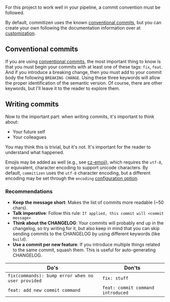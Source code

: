 For this project to work well in your pipeline, a commit convention must be followed.

By default, commitizen uses the known [conventional commits][conventional_commits], but
you can create your own following the documentation information over at
[customization][customization].

## Conventional commits

If you are using [conventional commits][conventional_commits], the most important
thing to know is that you must begin your commits with at least one of these tags:
`fix`, `feat`. And if you introduce a breaking change, then you must
add to your commit body the following `BREAKING CHANGE`.
Using these three keywords will allow the proper identification of the semantic version.
Of course, there are other keywords, but I'll leave it to the reader to explore them.

## Writing commits

Now to the important part: when writing commits, it's important to think about:

- Your future self
- Your colleagues

You may think this is trivial, but it's not. It's important for the reader to
understand what happened.

Emojis may be added as well (e.g., see [cz-emoji][cz_emoji]), which requires the `utf-8`, or equivalent, character encoding to support unicode characters. By default, `commitizen` uses the `utf-8` character encoding, but a different encoding may be set through the `encoding` [configuration option][configuration].

### Recommendations

- **Keep the message short**: Makes the list of commits more readable (~50 chars).
- **Talk imperative**: Follow this rule: `If applied, this commit will <commit message>`
- **Think about the CHANGELOG**: Your commits will probably end up in the changelog,
  so try writing for it, but also keep in mind that you can skip sending commits to the
  CHANGELOG by using different keywords (like `build`).
- **Use a commit per new feature**: If you introduce multiple things related to the same
  commit, squash them. This is useful for auto-generating CHANGELOG.

| Do's | Don'ts |
| ---- | ------ |
| `fix(commands): bump error when no user provided` | `fix: stuff` |
| `feat: add new commit command` | `feat: commit command introduced` |

[customization]: ../customization.md
[conventional_commits]: https://www.conventionalcommits.org
[cz_emoji]: https://commitizen-tools.github.io/commitizen/third-party-commitizen/#cz-emoji
[configuration]: ../config.md#encoding
